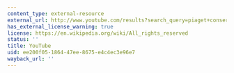 ```yaml
---
content_type: external-resource
external_url: http://www.youtube.com/results?search_query=piaget+conservation&oq=piaget+conservation&aq=f&aqi=g9&aql=&gs_sm=3&gs_upl=3794l6322l0l6649l19l17l0l8l8l0l201l1320l2.6.1l9l0
has_external_license_warning: true
license: https://en.wikipedia.org/wiki/All_rights_reserved
status: ''
title: YouTube
uid: ee200f05-1864-47ee-8675-e4c4ec3e96e7
wayback_url: ''
---
```

